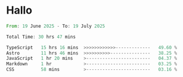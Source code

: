 # Hallo
<!--START_SECTION:waka-->

```rust
From: 19 June 2025 - To: 19 July 2025

Total Time: 30 hrs 47 mins

TypeScript   15 hrs 16 mins  >>>>>>>>>>>>-------------   49.60 %
Astro        11 hrs 46 mins  >>>>>>>>>>---------------   38.25 %
JavaScript   1 hr 20 mins    >------------------------   04.37 %
Markdown     1 hr            >------------------------   03.25 %
CSS          58 mins         >------------------------   03.16 %
```

<!--END_SECTION:waka-->
